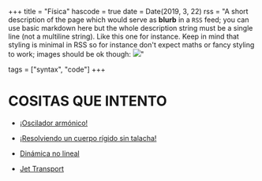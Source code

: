 +++
title = "Física"
hascode = true
date = Date(2019, 3, 22)
rss = "A short description of the page which would serve as **blurb** in a `RSS` feed; you can use basic markdown here but the whole description string must be a single line (not a multiline string). Like this one for instance. Keep in mind that styling is minimal in RSS so for instance don't expect maths or fancy styling to work; images should be ok though: ![](https://upload.wikimedia.org/wikipedia/en/3/32/Rick_and_Morty_opening_credits.jpeg)"

tags = ["syntax", "code"]
+++


# COSITAS QUE INTENTO

* [¡Oscilador armónico!](/Ejercicios/oscilador/)

* [¡Resolviendo un cuerpo rígido sin talacha!](/Ejercicios/duda/)

* [Dinámica no lineal](/Dinamica/cover/)

* [Jet Transport](/Dinamica/JetTransport/)



